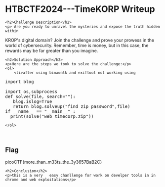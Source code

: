 <title>HTBCTF2024---TimeKORP  Writeup </title>
 

<!DOCTYPE html>
<html>
 
<body>
    <h1>HTBCTF2024---TimeKORP  Writeup </h1>

    <h2>Challenge Description</h2>
    <p> Are you ready to unravel the mysteries and expose the truth hidden within 
KROP's digital domain? Join the challenge and prove your prowess in the world of cybersecurity.
 Remember, time is money, but in this case, the rewards may be far greater than you imagine.
</p>

    <h2>Solution Approach</h2>
    <p>Here are the steps we took to solve the challenge:</p>
    <ol> 
        <li>after using binawalk and exiftool not working using 

<pre>
import blog

import os,subprocess
def solve(file, search=""):
   blog.islog=True
   return blog.solveup("find zip password",file)  
if __name__ == "__main__" :
  print(solve("web_timecorp.zip"))
</pre>
    </ol>
<br>
    <h2>Flag</h2>
    <p class="flag">picoCTF{more_than_m33ts_the_3y3657BaB2C}
</p>

    <h2>Conclusion</h2>
    <p>this is a very   easy chanllenge for work on develper tools in in chrome and web exploitations</p>

</body>
</html>
